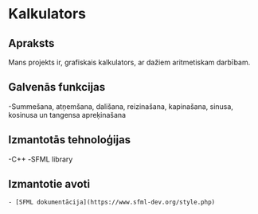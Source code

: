 # Kalkulators

## Apraksts
  Mans projekts ir, grafiskais kalkulators, ar dažiem aritmetiskam darbībam.

## Galvenās funkcijas
  -Summešana, atņemšana, dališana, reizinašana, kapinašana, sinusa, kosinusa un tangensa apreķinašana

## Izmantotās tehnoloģijas
  -С++
  -SFML library

## Izmantotie avoti
	- [SFML dokumentācija](https://www.sfml-dev.org/style.php)
